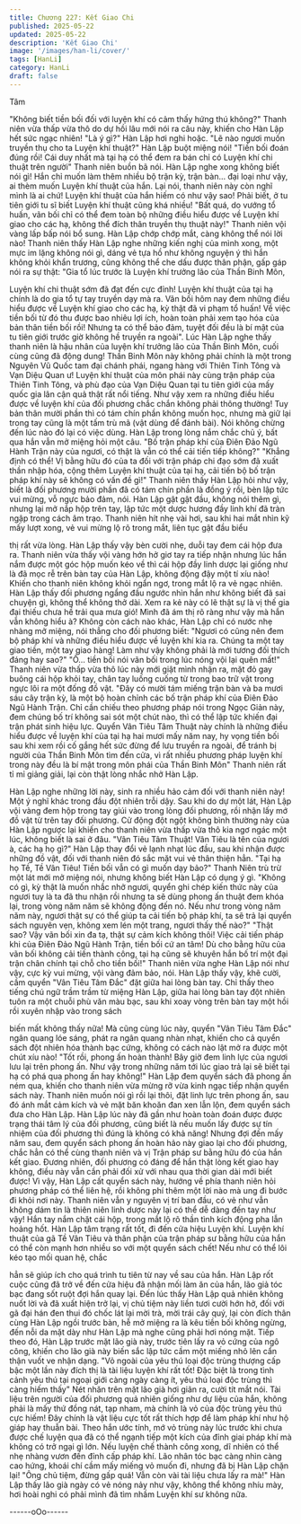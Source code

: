 ```yaml
---
title: Chương 227: Kết Giao Chi
published: 2025-05-22
updated: 2025-05-22
description: 'Kết Giao Chi'
image: '/images/han-li/cover/'
tags: [HanLi]
category: HanLi
draft: false
---
```


Tâm

"Không biết tiền bối đối với luyện khí có cảm thấy hứng thú
không?" Thanh niên vừa thấp vừa thô do dự hồi lâu mới nói ra
câu này, khiến cho Hàn Lập hết sức ngạc nhiên!
"Là ý gì?" Hàn Lập hơi nghi hoặc.
"Lẽ nào ngươi muốn truyền thụ cho ta Luyện khí thuật?" Hàn Lập
buột miệng nói!
"Tiền bối đoán đúng rồi! Cái duy nhất mà tại hạ có thể đem ra bán
chỉ có Luyện khí chi thuật trên người" Thanh niên buồn bã nói.
Hàn Lập nghe xong không biết nói gì! Hắn chỉ muốn làm thêm
nhiều bộ trận kỳ, trận bàn… đại loại như vậy, ai thèm muốn Luyện
khí thuật của hắn. Lại nói, thanh niên này còn nghĩ mình là ai chứ!
Luyện khí thuật của hắn hiếm có như vậy sao! Phải biết, ở tu tiên
giới tu sĩ biết Luyện khí thuật cũng khá nhiều!
"Bất quá, do vướng tổ huấn, vãn bối chỉ có thể đem toàn bộ
những điều hiểu được về Luyện khí giao cho các hạ, không thể
đích thân truyền thụ thuật này!" Thanh niên vội vàng lấp bấp nói
bổ sung.
Hàn Lập chớp chớp mắt, càng không thể nói lời nào!
Thanh niên thấy Hàn Lập nghe những kiến nghị của mình xong,
một mực im lặng không nói gì, dáng vẻ tựa hồ như không nguyện
ý thì hắn không khỏi khẩn trương, cũng không thể che dấu được
thân phận, gấp gáp nói ra sự thật:
"Gia tổ lúc trước là Luyện khí trưởng lão của Thần Binh Môn,

Luyện khí chi thuật sớm đã đạt đến cực đỉnh! Luyện khí thuật của
tại hạ chính là do gia tổ tự tay truyền dạy mà ra. Vãn bối hôm nay
đem những điều hiểu được về Luyện khí giao cho các hạ, kỳ thật
đã vi phạm tổ huấn! Về việc tiền bối từ đó thu được bao nhiêu lợi
ích, hoàn toàn phải xem tạo hóa của bản thân tiền bối rồi! Nhưng
ta có thể bảo đảm, tuyệt đối đều là bí mật của tu tiên giới trước
giờ không hề truyền ra ngoài".
Lúc Hàn Lập nghe thấy thanh niên là hậu nhân của luyện khí
trưởng lão của Thần Binh Môn, cuối cùng cũng đã động dung!
Thần Binh Môn này không phải chính là một trong Nguyên Vũ
Quốc tam đại chánh phái, ngang hàng với Thiên Tinh Tông và
Vạn Diệu Quan ư! Luyện khí thuật của môn phái này cùng trận
pháp của Thiên Tinh Tông, và phù đạo của Vạn Diệu Quan tại tu
tiên giới của mấy quốc gia lân cận quả thật rất nổi tiếng.
Như vậy xem ra những điều hiểu được về luyện khí của đối
phương chắc chắn không phải thông thường! Tuy bản thân mười
phần thì có tám chín phần không muốn học, nhưng mà giữ lại
trong tay cũng là một tấm trù mã (vật dùng để đánh bài). Nói
không chừng đến lúc nào đó lại có việc dùng.
Hàn Lập trong lòng nắm chắc chủ ý, bất qua hắn vẫn mở miệng
hỏi một câu.
"Bố trận pháp khí của Điên Đảo Ngũ Hành Trận này của ngươi, có
thật là vẫn có thể cải tiến tiếp không?"
"Khẳng định có thể! Vị bằng hữu đó của ta đối với trận pháp chi
đạo sớm đã xuất thần nhập hóa, cộng thêm Luyện khí thuật của
tại hạ, cải tiến bộ bố trận pháp khí này sẽ không có vấn đề gì!"
Thanh niên thấy Hàn Lập hỏi như vậy, biết là đối phương mười
phần đã có tám chín phần là đồng ý rồi, bèn lập tức vui mừng, vỗ
ngực bảo đảm, nói.
Hàn Lập gật gật đầu, không nói thêm gì, nhưng lại mở nắp hộp
trên tay, lập tức một dược hương đầy linh khí đã tràn ngập trong
cách âm trạo. Thanh niên hít nhẹ vài hơi, sau khi hai mắt nhìn kỹ
mấy lượt xong, vẻ vui mừng lộ rõ trong mắt, liên tục gật đầu biểu

thị rất vừa lòng.
Hàn Lập thấy vậy bèn cười nhẹ, duỗi tay đem cái hộp đưa ra.
Thanh niên vừa thấy vội vàng hớn hở giơ tay ra tiếp nhận nhưng
lúc hắn nắm được một góc hộp muốn kéo về thì cái hộp đầy linh
dược lại giống như là đã mọc rễ trên bàn tay của Hàn Lập, không
động đậy một tí xíu nào! Khiến cho thanh niên không khỏi ngẩn
ngơ, trong mắt lộ ra vẻ ngạc nhiên.
Hàn Lập thấy đối phương ngẩng đầu ngước nhìn hắn như không
biết đã sai chuyện gì, không thể không thở dài.
Xem ra kẻ này có lẽ thật sự là vị thế gia đại thiếu chưa hề trải qua
mưa gió! Mình đã ám thị rõ ràng như vậy mà hắn vẫn không hiểu
à?
Không còn cách nào khác, Hàn Lập chỉ có nước nhẹ nhàng mở
miệng, nói thẳng cho đối phương biết:
"Ngươi có cũng nên đem bộ pháp khí và những điều hiểu được về
luyện khí kia ra. Chúng ta một tay giao tiền, một tay giao hàng!
Làm như vậy không phải là mới tương đối thích đáng hay sao?"
"Ồ… tiền bối nói vãn bối trong lúc nóng vội lại quên mất!" Thanh
niên vừa thấp vừa thô lúc này mới giật mình nhận ra, mặt đỏ gay
buông cái hộp khỏi tay, chân tay luống cuống từ trong bao trữ vật
trong ngực lôi ra một đống đồ vật.
"Đây có mười tám miếng trận bàn và ba mươi sáu cây trận kỳ, là
một bộ hoàn chỉnh các bố trận pháp khí của Điên Đảo Ngũ Hành
Trận. Chỉ cần chiếu theo phương pháp nói trong Ngọc Giản này,
đem chúng bố trí không sai sót một chút nào, thì có thể lập tức
khiến đại trận phát sinh hiệu lực. Quyển Vân Tiêu Tâm Thuật này
chính là những điều hiểu được về luyện khí của tại hạ hai mươi
mấy năm nay, hy vọng tiền bối sau khi xem rồi cố gắng hết sức
đừng để lưu truyền ra ngoài, để tránh bị người của Thần Binh
Môn tìm đến cửa, vì rất nhiều phương pháp luyện khí trong này
đều là bí mật trong môn phái của Thần Binh Môn" Thanh niên rất
tỉ mỉ giảng giải, lại còn thật lòng nhắc nhở Hàn Lập.

Hàn Lập nghe những lời này, sinh ra nhiều hảo cảm đối với thanh
niên này! Một ý nghĩ khác trong đầu đột nhiên trỗi dậy.
Sau khi do dự một lát, Hàn Lập vội vàng đem hộp trong tay giúi
vào trong lòng đối phương, rồi nhận lấy mớ đồ vật từ trên tay đối
phương.
Cử động đột ngột không bình thường này của Hàn Lập ngược lại
khiến cho thanh niên vừa thấp vừa thô kia ngơ ngác một lúc,
không biết là sai ở đâu.
"Vân Tiêu Tâm Thuật! Vân Tiêu là tên của ngươi à, các hạ họ gì?"
Hàn Lập thay đổi vẻ lạnh nhạt lúc đầu, sau khi nhận được những
đồ vật, đối với thanh niên đó sắc mặt vui vẻ thân thiện hẳn.
"Tại hạ họ Tề, Tề Vân Tiêu! Tiền bối vẫn có gì muốn dạy bảo?"
Thanh Niên trù trừ một lát mới mở miệng nói, nhưng không biết
Hàn Lập có dụng ý gì.
"Không có gì, kỳ thật là muốn nhắc nhở ngươi, quyển ghi chép
kiến thức này của ngươi tuy là ta đã thu nhận rồi nhưng ta sẽ
dùng phong ấn thuật đem khóa lại, trong vòng năm năm sẽ không
động đến nó. Nếu như trong vòng năm năm này, ngươi thật sự có
thể giúp ta cải tiến bộ pháp khí, ta sẽ trả lại quyển sách nguyên
vẹn, không xem lén một trang, ngươi thấy thế nào?"
"Thật sao? Vậy vãn bối xin đa tạ, thật sự cảm kích không thôi!
Việc cải tiến pháp khi của Điên Đảo Ngũ Hành Trận, tiền bối cứ
an tâm! Dù cho bằng hữu của vãn bối không cải tiến thành công,
tại hạ cũng sẽ khuyên hắn bố trí một đại trận chân chính tại chỗ
cho tiền bối!" Thanh niên vừa nghe Hàn Lập nói như vậy, cực kỳ
vui mừng, vội vàng đảm bảo, nói.
Hàn Lập thấy vậy, khẽ cười, cầm quyển "Vân Tiêu Tâm Đắc" đặt
giữa hai lòng bàn tay.
Chỉ thấy theo tiếng chú ngữ trầm trầm từ miệng Hàn Lập, giữa hai
lòng bàn tay đột nhiên tuôn ra một chuỗi phù văn màu bạc, sau
khi xoay vòng trên bàn tay một hồi rồi xuyên nhập vào trong sách

biến mất không thấy nữa! Mà cũng cùng lúc này, quyển "Vân Tiêu
Tâm Đắc" ngân quang lóe sáng, phát ra ngân quang nhàn nhạt,
khiến cho cả quyển sách đột nhiên hóa thành bạc cứng, không có
cách nào lật mở ra được một chút xíu nào!
"Tốt rồi, phong ấn hoàn thành! Bây giờ đem linh lực của ngươi lưu
lại trên phong ấn. Như vậy trong những năm tới lúc giao trả lại sẽ
biết tại hạ có phá qua phong ấn hay không!" Hàn Lập đem quyển
sách đã phong ấn ném qua, khiến cho thanh niên vừa mừng rỡ
vừa kinh ngạc tiếp nhận quyển sách này.
Thanh niên muốn nói gì rồi lại thôi, đặt linh lực trên phong ấn, sau
đó ánh mắt cảm kích và vẻ mặt băn khoăn đan xen lẫn lộn, đem
quyển sách đưa cho Hàn Lập.
Hàn Lập lúc này đã gần như hoàn toàn đoán được được trạng
thái tâm lý của đối phương, cũng biết là nếu muốn lấy được sự tín
nhiệm của đối phương thì đúng là không có khả năng! Nhưng đợi
đến mấy năm sau, đem quyển sách phong ấn hoàn hảo này giao
lại cho đối phương, chắc hẳn có thể cùng thanh niên và vị Trận
pháp sư bằng hữu đó của hắn kết giao.
Đương nhiên, đối phương có đáng để hắn thật lòng kết giao hay
không, điều này vẫn cần phải đối xử với nhau qua thời gian dài
mới biết được!
Vì vậy, Hàn Lập cất quyển sách này, hướng về phía thanh niên
hỏi phương pháp có thể liên hệ, rồi không phí thêm một lời nào
mà ung đi bước đi khỏi nơi này.
Thanh niên vẫn y nguyên vị trí ban đầu, có vẻ như vẫn không
dám tin là thiên niên linh dược này lại có thể dễ dàng đến tay như
vậy! Hắn tay nắm chặt cái hộp, trong mắt lộ rõ thần tình kích động
pha lẫn hoảng hốt.
Hàn Lập tâm trạng rất tốt, đi đến cửa hiệu Luyện khí.
Luyện khí thuật của gã Tề Vân Tiêu và thân phận của trận pháp
sư bằng hữu của hắn có thể còn mạnh hơn nhiều so với một
quyển sách chết! Nếu như có thể lôi kéo tạo mối quan hệ, chắc

hẳn sẽ giúp ích cho quá trình tu tiên từ nay về sau của hắn.
Hàn Lập rốt cuộc cũng đã trở về đến cửa hiệu đã nhận mối làm
ăn của hắn, lão giả tóc bạc đang sốt ruột đợi hắn quay lại.
Đến lúc thấy Hàn Lập quả nhiên không nuốt lời và đã xuất hiện
trở lại, vị chủ tiệm này liền tươi cười hớn hở, đối với gã đại hán
đen thui đó chốc lát lại mời trà, mời trái cây quý, lại còn đích thân
cùng Hàn Lập ngồi trước bàn, hễ mở miệng ra là kêu tiền bối
không ngừng, đến nỗi da mặt dày như Hàn Lập mà nghe cũng
phải hơi nóng mặt.
Tiếp theo đó, Hàn Lập trước mặt lão già này, trước tiên lấy ra vỏ
cứng của ngô công, khiến cho lão già này biến sắc lập tức cầm
một miếng nhỏ lên cẩn thận vuốt ve nhận dạng.
"Vỏ ngoài của yêu thú loại độc trùng thượng cấp bậc một lần này
đích thị là tài liệu luyện khí rất tốt! Đặc biệt là trong tình cảnh yêu
thú tại ngoại giới càng ngày càng ít, yêu thú loại độc trùng thì
càng hiếm thấy" Nét nhăn trên mặt lão già hơi giãn ra, cười tít mắt
nói.
Tài liệu trên người của đối phương quả nhiên giống như dự liệu
của hắn, không phải là mấy thứ đồng nát, tạp nham, mà chính là
vỏ của độc trùng yêu thú cực hiếm! Đây chính là vật liệu cực tốt
rất thích hợp để làm pháp khí như hộ giáp hay thuẫn bài.
Theo hắn ước tính, mớ vỏ trùng này lúc trước khi chưa được chế
luyện qua đã có thể ngạnh tiếp một kích của đỉnh giai pháp khí
mà không có trở ngại gì lớn. Nếu luyện chế thành công xong, dĩ
nhiên có thể nhẹ nhàng vươn đến đỉnh cấp pháp khí.
Lão nhân tóc bạc càng nhìn càng cao hứng, khoái chí cầm mấy
miếng vỏ muốn đi, nhưng đã bị Hàn Lập chặn lại!
"Ông chủ tiệm, đừng gấp quá! Vẫn còn vài tài liệu chưa lấy ra
mà!" Hàn Lập thấy lão già ngày có vẻ nóng nảy như vậy, không
thể không nhíu mày, hơi hoài nghi có phải mình đã tìm nhầm
Luyện khí sư không nữa.

------oOo------
